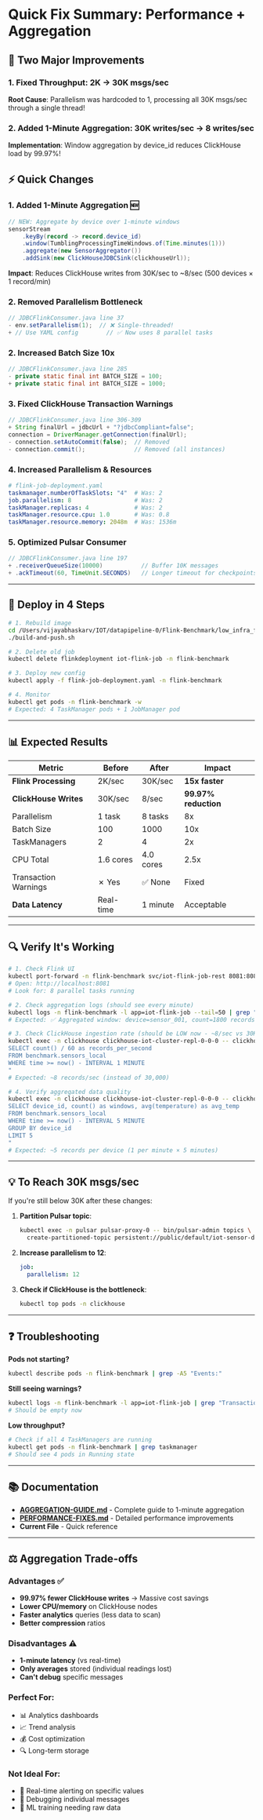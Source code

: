 # Quick Fix Summary: Performance + Aggregation

## 🎯 Two Major Improvements

### 1. **Fixed Throughput: 2K → 30K msgs/sec**
**Root Cause**: Parallelism was hardcoded to 1, processing all 30K msgs/sec through a single thread!

### 2. **Added 1-Minute Aggregation: 30K writes/sec → 8 writes/sec**
**Implementation**: Window aggregation by device_id reduces ClickHouse load by 99.97%!

## ⚡ Quick Changes

### 1. **Added 1-Minute Aggregation** 🆕
```java
// NEW: Aggregate by device over 1-minute windows
sensorStream
    .keyBy(record -> record.device_id)
    .window(TumblingProcessingTimeWindows.of(Time.minutes(1)))
    .aggregate(new SensorAggregator())
    .addSink(new ClickHouseJDBCSink(clickhouseUrl));
```
**Impact**: Reduces ClickHouse writes from 30K/sec to ~8/sec (500 devices × 1 record/min)

### 2. **Removed Parallelism Bottleneck**
```java
// JDBCFlinkConsumer.java line 37
- env.setParallelism(1);  // ❌ Single-threaded!
+ // Use YAML config        // ✅ Now uses 8 parallel tasks
```

### 2. **Increased Batch Size 10x**
```java
// JDBCFlinkConsumer.java line 285
- private static final int BATCH_SIZE = 100;
+ private static final int BATCH_SIZE = 1000;
```

### 3. **Fixed ClickHouse Transaction Warnings**
```java
// JDBCFlinkConsumer.java line 306-309
+ String finalUrl = jdbcUrl + "?jdbcCompliant=false";
connection = DriverManager.getConnection(finalUrl);
- connection.setAutoCommit(false);  // Removed
- connection.commit();              // Removed (all instances)
```

### 4. **Increased Parallelism & Resources**
```yaml
# flink-job-deployment.yaml
taskmanager.numberOfTaskSlots: "4"  # Was: 2
job.parallelism: 8                  # Was: 2
taskManager.replicas: 4             # Was: 2
taskManager.resource.cpu: 1.0       # Was: 0.8
taskManager.resource.memory: 2048m  # Was: 1536m
```

### 5. **Optimized Pulsar Consumer**
```java
// JDBCFlinkConsumer.java line 197
+ .receiverQueueSize(10000)           // Buffer 10K messages
+ .ackTimeout(60, TimeUnit.SECONDS)   // Longer timeout for checkpoints
```

---

## 🚀 Deploy in 4 Steps

```bash
# 1. Rebuild image
cd /Users/vijayabhaskarv/IOT/datapipeline-0/Flink-Benchmark/low_infra_flink/flink-load
./build-and-push.sh

# 2. Delete old job
kubectl delete flinkdeployment iot-flink-job -n flink-benchmark

# 3. Deploy new config
kubectl apply -f flink-job-deployment.yaml -n flink-benchmark

# 4. Monitor
kubectl get pods -n flink-benchmark -w
# Expected: 4 TaskManager pods + 1 JobManager pod
```

---

## 📊 Expected Results

| Metric | Before | After | Impact |
|--------|--------|-------|--------|
| **Flink Processing** | 2K/sec | 30K/sec | **15x faster** |
| **ClickHouse Writes** | 30K/sec | 8/sec | **99.97% reduction** |
| Parallelism | 1 task | 8 tasks | 8x |
| Batch Size | 100 | 1000 | 10x |
| TaskManagers | 2 | 4 | 2x |
| CPU Total | 1.6 cores | 4.0 cores | 2.5x |
| Transaction Warnings | ✗ Yes | ✅ None | Fixed |
| **Data Latency** | Real-time | 1 minute | Acceptable |

---

## 🔍 Verify It's Working

```bash
# 1. Check Flink UI
kubectl port-forward -n flink-benchmark svc/iot-flink-job-rest 8081:8081
# Open: http://localhost:8081
# Look for: 8 parallel tasks running

# 2. Check aggregation logs (should see every minute)
kubectl logs -n flink-benchmark -l app=iot-flink-job --tail=50 | grep "Aggregated window"
# Expected: ✅ Aggregated window: device=sensor_001, count=1800 records, avg_temp=22.5

# 3. Check ClickHouse ingestion rate (should be LOW now - ~8/sec vs 30K/sec)
kubectl exec -n clickhouse clickhouse-iot-cluster-repl-0-0-0 -- clickhouse-client --query "
SELECT count() / 60 as records_per_second 
FROM benchmark.sensors_local 
WHERE time >= now() - INTERVAL 1 MINUTE
"
# Expected: ~8 records/sec (instead of 30,000)

# 4. Verify aggregated data quality
kubectl exec -n clickhouse clickhouse-iot-cluster-repl-0-0-0 -- clickhouse-client --query "
SELECT device_id, count() as windows, avg(temperature) as avg_temp
FROM benchmark.sensors_local
WHERE time >= now() - INTERVAL 5 MINUTE
GROUP BY device_id
LIMIT 5
"
# Expected: ~5 records per device (1 per minute × 5 minutes)
```

---

## 💡 To Reach 30K msgs/sec

If you're still below 30K after these changes:

1. **Partition Pulsar topic**:
   ```bash
   kubectl exec -n pulsar pulsar-proxy-0 -- bin/pulsar-admin topics \
     create-partitioned-topic persistent://public/default/iot-sensor-data --partitions 8
   ```

2. **Increase parallelism to 12**:
   ```yaml
   job:
     parallelism: 12
   ```

3. **Check if ClickHouse is the bottleneck**:
   ```bash
   kubectl top pods -n clickhouse
   ```

---

## ❓ Troubleshooting

**Pods not starting?**
```bash
kubectl describe pods -n flink-benchmark | grep -A5 "Events:"
```

**Still seeing warnings?**
```bash
kubectl logs -n flink-benchmark -l app=iot-flink-job | grep "Transaction"
# Should be empty now
```

**Low throughput?**
```bash
# Check if all 4 TaskManagers are running
kubectl get pods -n flink-benchmark | grep taskmanager
# Should see 4 pods in Running state
```

---

## 📚 Documentation

- **[AGGREGATION-GUIDE.md](./AGGREGATION-GUIDE.md)** - Complete guide to 1-minute aggregation
- **[PERFORMANCE-FIXES.md](./PERFORMANCE-FIXES.md)** - Detailed performance improvements
- **Current File** - Quick reference

---

## ⚖️ Aggregation Trade-offs

### Advantages ✅
- **99.97% fewer ClickHouse writes** → Massive cost savings
- **Lower CPU/memory** on ClickHouse nodes
- **Faster analytics** queries (less data to scan)
- **Better compression** ratios

### Disadvantages ⚠️
- **1-minute latency** (vs real-time)
- **Only averages** stored (individual readings lost)
- **Can't debug** specific messages

### Perfect For:
- 📊 Analytics dashboards
- 📈 Trend analysis
- 💰 Cost optimization
- 🔍 Long-term storage

### Not Ideal For:
- 🚨 Real-time alerting on specific values
- 🐛 Debugging individual messages
- 🤖 ML training needing raw data

